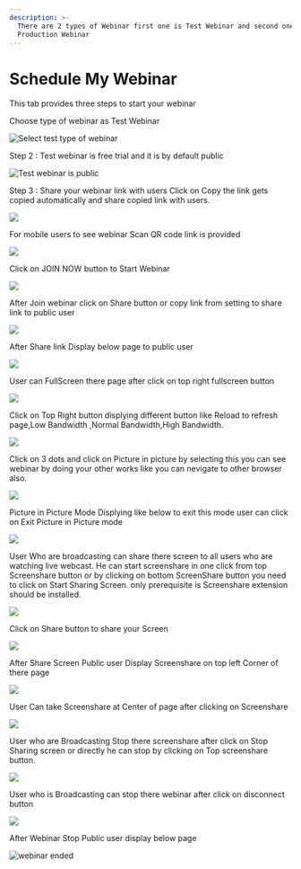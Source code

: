 ```yaml
---
description: >-
  There are 2 types of Webinar first one is Test Webinar and second one is
  Production Webinar
---
```


# Schedule My Webinar

This tab provides three steps to start your webinar

Choose type of webinar as Test Webinar

![Select test type of webinar](../.gitbook/assets/step-_webinar.PNG)

Step 2 : Test webinar is free trial and it is by default public

![Test webinar is public ](../.gitbook/assets/test_step_2.PNG)

Step 3 : Share your webinar link with users Click on Copy the link gets copied automatically and share copied link with users.

![](../.gitbook/assets/image%20%2837%29.png)

For mobile users to see webinar Scan QR code link is provided

![](../.gitbook/assets/image%20%28208%29.png)

Click on JOIN NOW button to Start Webinar

![](../.gitbook/assets/image%20%2875%29.png)

After Join webinar click on Share button or copy link from setting to share link to public user

![](../.gitbook/assets/image%20%28120%29.png)

After Share link Display below page to public user

![](../.gitbook/assets/image%20%2874%29.png)

User can FullScreen there page after click on top right fullscreen button

![](../.gitbook/assets/image%20%283%29.png)

  
Click on Top Right button displying different button like Reload to refresh page,Low Bandwidth ,Normal Bandwidth,High Bandwidth.

![](../.gitbook/assets/image%20%28158%29.png)

Click on  3 dots and click on Picture in picture by selecting this you can see webinar by doing your other works like you can nevigate to other browser also.

![](../.gitbook/assets/image%20%2885%29.png)

Picture in Picture Mode Displying like below to exit this mode user can click on Exit Picture in Picture mode

![](../.gitbook/assets/image%20%28153%29.png)

User Who are broadcasting can share there screen to all users who are watching live webcast. He can start screenshare in one click from top Screenshare button or by clicking on bottom ScreenShare button you need to click on Start Sharing Screen. only prerequisite is Screenshare extension should be installed.

![](../.gitbook/assets/image%20%28142%29.png)

Click on Share button to share your Screen

![](../.gitbook/assets/image%20%28107%29.png)

After Share Screen Public user Display Screenshare on top left Corner of there page 

![](../.gitbook/assets/image%20%2854%29.png)

User Can take Screenshare at Center of page after clicking on Screenshare 

![](../.gitbook/assets/image%20%2883%29.png)

User who are Broadcasting Stop there screenshare after click on Stop Sharing screen or directly he can stop by clicking on Top screenshare button.

![](../.gitbook/assets/image%20%282%29.png)

User who is Broadcasting can stop there webinar after click on disconnect button

![](../.gitbook/assets/image%20%2848%29.png)

After Webinar Stop Public user display below page

![webinar ended](../.gitbook/assets/image%20%28164%29.png)









